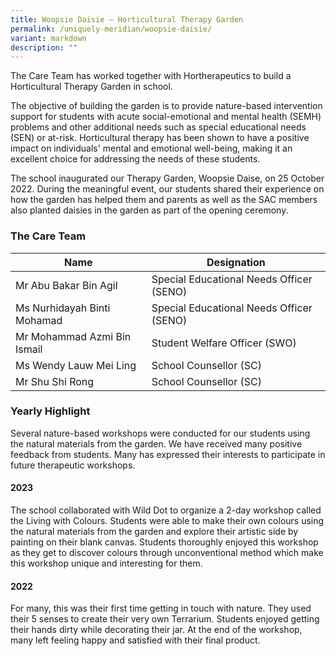 ```yaml
---
title: Woopsie Daisie – Horticultural Therapy Garden
permalink: /uniquely-meridian/woopsie-daisie/
variant: markdown
description: ""
---
```

The Care Team has worked together with Hortherapeutics to build a Horticultural Therapy Garden in school. 

The objective of building the garden is to provide nature-based intervention support for students with acute social-emotional and mental health (SEMH) problems and other additional needs such as special educational needs (SEN) or at-risk. Horticultural therapy has been shown to have a positive impact on individuals' mental and emotional well-being, making it an excellent choice for addressing the needs of these students. 

The school inaugurated our Therapy Garden, Woopsie Daise, on 25 October 2022. During the meaningful event, our students shared their experience on how the garden has helped them and parents as well as the SAC members also planted daisies in the garden as part of the opening ceremony. 


### The Care Team
|Name|Designation|
|---|---|
|Mr Abu Bakar Bin Agil|Special Educational Needs Officer (SENO)|
|Ms Nurhidayah Binti Mohamad|Special Educational Needs Officer (SENO)|
|Mr Mohammad Azmi Bin Ismail|Student Welfare Officer (SWO)|
|Ms Wendy Lauw Mei Ling|School Counsellor (SC)|
|Mr Shu Shi Rong|School Counsellor (SC)|

### Yearly Highlight
Several nature-based workshops were conducted for our students using the natural materials from the garden. We have received many positive feedback from students. Many has expressed their interests to participate in future therapeutic workshops. 

#### 2023
The school collaborated with Wild Dot to organize a 2-day workshop called the Living with Colours. Students were able to make their own colours using the natural materials from the garden and explore their artistic side by painting on their blank canvas. Students thoroughly enjoyed this workshop as they get to discover colours through unconventional method which make this workshop unique and interesting for them. 

#### 2022
For many, this was their first time getting in touch with nature. They used their 5 senses to create their very own Terrarium. Students enjoyed getting their hands dirty while decorating their jar. At the end of the workshop, many left feeling happy and satisfied with their final product. 
